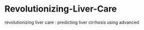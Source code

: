 # Revolutionizing-Liver-Care
revolutionizing liver care : predicting liver cirrhosis using advanced

